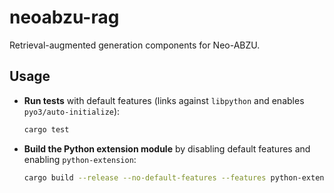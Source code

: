 # neoabzu-rag

Retrieval-augmented generation components for Neo-ABZU.

## Usage

- **Run tests** with default features (links against `libpython` and enables `pyo3/auto-initialize`):
  ```bash
  cargo test
  ```
- **Build the Python extension module** by disabling default features and enabling `python-extension`:
  ```bash
  cargo build --release --no-default-features --features python-extension
  ```
